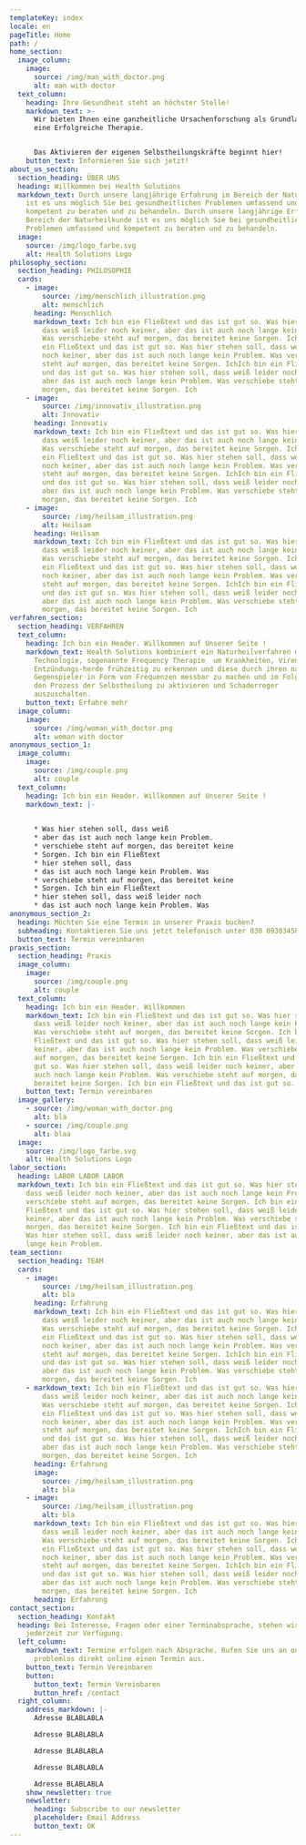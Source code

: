 ```yaml
---
templateKey: index
locale: en
pageTitle: Home
path: /
home_section:
  image_column:
    image:
      source: /img/man_with_doctor.png
      alt: man with doctor
  text_column:
    heading: Ihre Gesundheit steht an höchster Stelle!
    markdown_text: >-
      Wir bieten Ihnen eine ganzheitliche Ursachenforschung als Grundlange für
      eine Erfolgreiche Therapie. 


      Das Aktivieren der eigenen Selbstheilungskräfte beginnt hier!
    button_text: Informieren Sie sich jetzt!
about_us_section:
  section_heading: ÜBER UNS
  heading: Willkommen bei Health Solutions
  markdown_text: Durch unsere langjährige Erfahrung im Bereich der Naturheilkunde
    ist es uns möglich Sie bei gesundheitlichen Problemen umfassend und
    kompetent zu beraten und zu behandeln. Durch unsere langjährige Erfahrung im
    Bereich der Naturheilkunde ist es uns möglich Sie bei gesundheitlichen
    Problemen umfassend und kompetent zu beraten und zu behandeln.
  image:
    source: /img/logo_farbe.svg
    alt: Health Solutions Logo
philosophy_section:
  section_heading: PHILOSOPHIE
  cards:
    - image:
        source: /img/menschlich_illustration.png
        alt: menschlich
      heading: Menschlich
      markdown_text: Ich bin ein Fließtext und das ist gut so. Was hier stehen soll,
        dass weiß leider noch keiner, aber das ist auch noch lange kein Problem.
        Was verschiebe steht auf morgen, das bereitet keine Sorgen. IchIch bin
        ein Fließtext und das ist gut so. Was hier stehen soll, dass weiß leider
        noch keiner, aber das ist auch noch lange kein Problem. Was verschiebe
        steht auf morgen, das bereitet keine Sorgen. IchIch bin ein Fließtext
        und das ist gut so. Was hier stehen soll, dass weiß leider noch keiner,
        aber das ist auch noch lange kein Problem. Was verschiebe steht auf
        morgen, das bereitet keine Sorgen. Ich
    - image:
        source: /img/innovativ_illustration.png
        alt: Innovativ
      heading: Innovativ
      markdown_text: Ich bin ein Fließtext und das ist gut so. Was hier stehen soll,
        dass weiß leider noch keiner, aber das ist auch noch lange kein Problem.
        Was verschiebe steht auf morgen, das bereitet keine Sorgen. IchIch bin
        ein Fließtext und das ist gut so. Was hier stehen soll, dass weiß leider
        noch keiner, aber das ist auch noch lange kein Problem. Was verschiebe
        steht auf morgen, das bereitet keine Sorgen. IchIch bin ein Fließtext
        und das ist gut so. Was hier stehen soll, dass weiß leider noch keiner,
        aber das ist auch noch lange kein Problem. Was verschiebe steht auf
        morgen, das bereitet keine Sorgen. Ich
    - image:
        source: /img/heilsam_illustration.png
        alt: Heilsam
      heading: Heilsam
      markdown_text: Ich bin ein Fließtext und das ist gut so. Was hier stehen soll,
        dass weiß leider noch keiner, aber das ist auch noch lange kein Problem.
        Was verschiebe steht auf morgen, das bereitet keine Sorgen. IchIch bin
        ein Fließtext und das ist gut so. Was hier stehen soll, dass weiß leider
        noch keiner, aber das ist auch noch lange kein Problem. Was verschiebe
        steht auf morgen, das bereitet keine Sorgen. IchIch bin ein Fließtext
        und das ist gut so. Was hier stehen soll, dass weiß leider noch keiner,
        aber das ist auch noch lange kein Problem. Was verschiebe steht auf
        morgen, das bereitet keine Sorgen. Ich
verfahren_section:
  section_heading: VERFAHREN
  text_column:
    heading: Ich bin ein Header. Willkommen auf Unserer Seite !
    markdown_text: Health Solutions kombiniert ein Naturheilverfahren mit neuster
      Technologie, sogenannte Frequency Therapie  um Krankheiten, Viren und
      Entzündungs-herde frühzeitig zu erkennen und diese durch ihren natürlichen
      Gegenspieler in Form von Frequenzen messbar zu machen und im Folgeschritt,
      den Prozess der Selbstheilung zu aktivieren und Schaderreger
      auszuschalten.
    button_text: Erfahre mehr
  image_column:
    image:
      source: /img/woman_with_doctor.png
      alt: woman with doctor
anonymous_section_1:
  image_column:
    image:
      source: /img/couple.png
      alt: couple
  text_column:
    heading: Ich bin ein Header. Willkommen auf Unserer Seite !
    markdown_text: |-
      

      * Was hier stehen soll, dass weiß 
      * aber das ist auch noch lange kein Problem.  
      * verschiebe steht auf morgen, das bereitet keine 
      * Sorgen. Ich bin ein Fließtext 
      * hier stehen soll, dass 
      * das ist auch noch lange kein Problem. Was 
      * verschiebe steht auf morgen, das bereitet keine 
      * Sorgen. Ich bin ein Fließtext 
      * hier stehen soll, dass weiß leider noch 
      * das ist auch noch lange kein Problem. Was
anonymous_section_2:
  heading: Möchten Sie eine Termin in unserer Praxis buchen?
  subheading: Kontaktieren Sie uns jetzt telefonisch unter 030 093834582735t2
  button_text: Termin vereinbaren
praxis_section:
  section_heading: Praxis
  image_column:
    image:
      source: /img/couple.png
      alt: couple
  text_column:
    heading: Ich bin ein Header. Willkommen
    markdown_text: Ich bin ein Fließtext und das ist gut so. Was hier stehen soll,
      dass weiß leider noch keiner, aber das ist auch noch lange kein Problem.
      Was verschiebe steht auf morgen, das bereitet keine Sorgen. Ich bin ein
      Fließtext und das ist gut so. Was hier stehen soll, dass weiß leider noch
      keiner, aber das ist auch noch lange kein Problem. Was verschiebe steht
      auf morgen, das bereitet keine Sorgen. Ich bin ein Fließtext und das ist
      gut so. Was hier stehen soll, dass weiß leider noch keiner, aber das ist
      auch noch lange kein Problem. Was verschiebe steht auf morgen, das
      bereitet keine Sorgen. Ich bin ein Fließtext und das ist gut so.
    button_text: Termin vereinbaren
  image_gallery:
    - source: /img/woman_with_doctor.png
      alt: bla
    - source: /img/couple.png
      alt: blaa
  image:
    source: /img/logo_farbe.svg
    alt: Health Solutions Logo
labor_section:
  heading: LABOR LABOR LABOR
  markdown_text: Ich bin ein Fließtext und das ist gut so. Was hier stehen soll,
    dass weiß leider noch keiner, aber das ist auch noch lange kein Problem. Was
    verschiebe steht auf morgen, das bereitet keine Sorgen. Ich bin ein
    Fließtext und das ist gut so. Was hier stehen soll, dass weiß leider noch
    keiner, aber das ist auch noch lange kein Problem. Was verschiebe steht auf
    morgen, das bereitet keine Sorgen. Ich bin ein Fließtext und das ist gut so.
    Was hier stehen soll, dass weiß leider noch keiner, aber das ist auch noch
    lange kein Problem.
team_section:
  section_heading: TEAM
  cards:
    - image:
        source: /img/heilsam_illustration.png
        alt: bla
      heading: Erfahrung
      markdown_text: Ich bin ein Fließtext und das ist gut so. Was hier stehen soll,
        dass weiß leider noch keiner, aber das ist auch noch lange kein Problem.
        Was verschiebe steht auf morgen, das bereitet keine Sorgen. IchIch bin
        ein Fließtext und das ist gut so. Was hier stehen soll, dass weiß leider
        noch keiner, aber das ist auch noch lange kein Problem. Was verschiebe
        steht auf morgen, das bereitet keine Sorgen. IchIch bin ein Fließtext
        und das ist gut so. Was hier stehen soll, dass weiß leider noch keiner,
        aber das ist auch noch lange kein Problem. Was verschiebe steht auf
        morgen, das bereitet keine Sorgen. Ich
    - markdown_text: Ich bin ein Fließtext und das ist gut so. Was hier stehen soll,
        dass weiß leider noch keiner, aber das ist auch noch lange kein Problem.
        Was verschiebe steht auf morgen, das bereitet keine Sorgen. IchIch bin
        ein Fließtext und das ist gut so. Was hier stehen soll, dass weiß leider
        noch keiner, aber das ist auch noch lange kein Problem. Was verschiebe
        steht auf morgen, das bereitet keine Sorgen. IchIch bin ein Fließtext
        und das ist gut so. Was hier stehen soll, dass weiß leider noch keiner,
        aber das ist auch noch lange kein Problem. Was verschiebe steht auf
        morgen, das bereitet keine Sorgen. Ich
      heading: Erfahrung
      image:
        source: /img/heilsam_illustration.png
        alt: bla
    - image:
        source: /img/heilsam_illustration.png
        alt: bla
      markdown_text: Ich bin ein Fließtext und das ist gut so. Was hier stehen soll,
        dass weiß leider noch keiner, aber das ist auch noch lange kein Problem.
        Was verschiebe steht auf morgen, das bereitet keine Sorgen. IchIch bin
        ein Fließtext und das ist gut so. Was hier stehen soll, dass weiß leider
        noch keiner, aber das ist auch noch lange kein Problem. Was verschiebe
        steht auf morgen, das bereitet keine Sorgen. IchIch bin ein Fließtext
        und das ist gut so. Was hier stehen soll, dass weiß leider noch keiner,
        aber das ist auch noch lange kein Problem. Was verschiebe steht auf
        morgen, das bereitet keine Sorgen. Ich
      heading: Erfahrung
contact_section:
  section_heading: Kontakt
  heading: Bei Interesse, Fragen oder einer Terminabsprache, stehen wir Ihnen
    jederzeit zur Verfügung.
  left_column:
    markdown_text: Termine erfolgen nach Absprache. Rufen Sie uns an oder machen Sie
      problemlos direkt online einen Termin aus.
    button_text: Termin Vereinbaren
    button:
      button_text: Termin Vereinbaren
      button_href: /contact
  right_column:
    address_markdown: |-
      Adresse BLABLABLA

      Adresse BLABLABLA

      Adresse BLABLABLA

      Adresse BLABLABLA

      Adresse BLABLABLA
    show_newsletter: true
    newsletter:
      heading: Subscribe to our newsletter
      placeholder: Email Address
      button_text: OK
---
```

